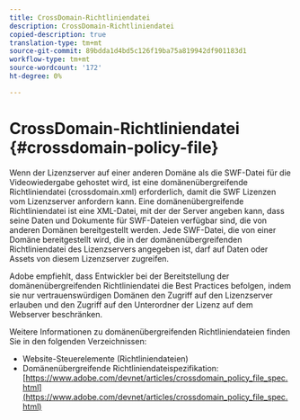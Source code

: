 ```yaml
---
title: CrossDomain-Richtliniendatei
description: CrossDomain-Richtliniendatei
copied-description: true
translation-type: tm+mt
source-git-commit: 89bdda1d4bd5c126f19ba75a819942df901183d1
workflow-type: tm+mt
source-wordcount: '172'
ht-degree: 0%

---
```



# CrossDomain-Richtliniendatei {#crossdomain-policy-file}

Wenn der Lizenzserver auf einer anderen Domäne als die SWF-Datei für die Videowiedergabe gehostet wird, ist eine domänenübergreifende Richtliniendatei (crossdomain.xml) erforderlich, damit die SWF Lizenzen vom Lizenzserver anfordern kann. Eine domänenübergreifende Richtliniendatei ist eine XML-Datei, mit der der Server angeben kann, dass seine Daten und Dokumente für SWF-Dateien verfügbar sind, die von anderen Domänen bereitgestellt werden. Jede SWF-Datei, die von einer Domäne bereitgestellt wird, die in der domänenübergreifenden Richtliniendatei des Lizenzservers angegeben ist, darf auf Daten oder Assets von diesem Lizenzserver zugreifen.

Adobe empfiehlt, dass Entwickler bei der Bereitstellung der domänenübergreifenden Richtliniendatei die Best Practices befolgen, indem sie nur vertrauenswürdigen Domänen den Zugriff auf den Lizenzserver erlauben und den Zugriff auf den Unterordner der Lizenz auf dem Webserver beschränken.

Weitere Informationen zu domänenübergreifenden Richtliniendateien finden Sie in den folgenden Verzeichnissen:

* Website-Steuerelemente (Richtliniendateien)
* Domänenübergreifende Richtliniendateispezifikation: [https://www.adobe.com/devnet/articles/crossdomain_policy_file_spec.html](https://www.adobe.com/devnet/articles/crossdomain_policy_file_spec.html)

